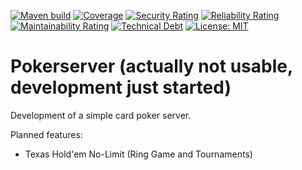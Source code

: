 [![Maven build](https://github.com/mcs/carddeck/actions/workflows/maven.yml/badge.svg)](https://github.com/mcs/carddeck/actions/workflows/maven.yml)
[![Coverage](https://sonarcloud.io/api/project_badges/measure?project=mcs_carddeck&metric=coverage)](https://sonarcloud.io/summary/new_code?id=mcs_carddeck)
[![Security Rating](https://sonarcloud.io/api/project_badges/measure?project=mcs_carddeck&metric=security_rating)](https://sonarcloud.io/summary/new_code?id=mcs_carddeck)
[![Reliability Rating](https://sonarcloud.io/api/project_badges/measure?project=mcs_carddeck&metric=reliability_rating)](https://sonarcloud.io/summary/new_code?id=mcs_carddeck)
[![Maintainability Rating](https://sonarcloud.io/api/project_badges/measure?project=mcs_carddeck&metric=sqale_rating)](https://sonarcloud.io/summary/new_code?id=mcs_carddeck)
[![Technical Debt](https://sonarcloud.io/api/project_badges/measure?project=mcs_carddeck&metric=sqale_index)](https://sonarcloud.io/summary/new_code?id=mcs_carddeck)
[![License: MIT](https://img.shields.io/badge/License-MIT-yellow.svg)](https://opensource.org/licenses/MIT)

# Pokerserver (actually not usable, development just started)
Development of a simple card poker server.

Planned features:
- Texas Hold'em No-Limit (Ring Game and Tournaments)
